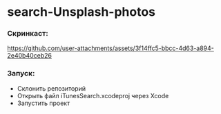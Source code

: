 # search-Unsplash-photos

### Скринкаст:

https://github.com/user-attachments/assets/3f14ffc5-bbcc-4d63-a894-2e40b40ceb26

### Запуск:

- Склонить репозиторий
- Открыть файл iTunesSearch.xcodeproj через Xcode
- Запустить проект

